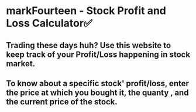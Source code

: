 # markFourteen - Stock Profit and Loss Calculator✅
## Trading these days huh? Use this website to keep track of your Profit/Loss happening in stock market.
## To know about a specific stock' profit/loss, enter the price at which you bought it, the quanty , and the current price of the stock.

